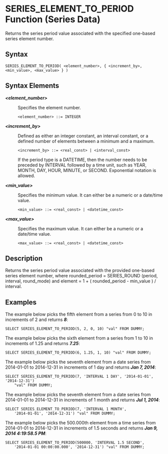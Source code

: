 <!-- loioc266e91b94484674b7da636f3f477158 -->

# SERIES\_ELEMENT\_TO\_PERIOD Function \(Series Data\)

Returns the series period value associated with the specified one-based series element number.



## Syntax

```
SERIES_ELEMENT_TO_PERIOD( <element_number>, { <increment_by>, <min_value>, <max_value> } )
```



## Syntax Elements


<dl>
<dt><b>

*<element\_number\>*

</b></dt>
<dd>

Specifies the element number.

```
<element_number> ::= INTEGER
```



</dd><dt><b>

*<increment\_by\>*

</b></dt>
<dd>

Defined as either an integer constant, an interval constant, or a defined number of elements between a minimum and a maximum.

```
<increment_by> ::= <real_const> | <interval_const>
```

If the period type is a DATETIME, then the number needs to be preceded by INTERVAL followed by a time unit, such as YEAR, MONTH, DAY, HOUR, MINUTE, or SECOND. Exponential notation is allowed.



</dd><dt><b>

*<min\_value\>*

</b></dt>
<dd>

Specifies the minimum value. It can either be a numeric or a date/time value.

```
<min_value> ::= <real_const> | <datetime_const>
```



</dd><dt><b>

*<max\_value\>*

</b></dt>
<dd>

Specifies the maximum value. It can either be a numeric or a date/time value.

```
<max_value> ::= <real_const> | <datetime_const>
```



</dd>
</dl>



## Description

Returns the series period value associated with the provided one-based series element number, where rounded\_period = SERIES\_ROUND \(period, interval, round\_mode\) and element = 1 + \( rounded\_period - min\_value \) / interval.



## Examples

The example below picks the fifth element from a series from 0 to 10 in increments of 2 and returns ***8***:

```
SELECT SERIES_ELEMENT_TO_PERIOD(5, 2, 0, 10) "val" FROM DUMMY;
```

The example below picks the sixth element from a series from 1 to 10 in increments of 1.25 and returns ***7.25***:

```
SELECT SERIES_ELEMENT_TO_PERIOD(6, 1.25, 1, 10) "val" FROM DUMMY;
```

The example below picks the seventh element from a date series from 2014-01-01 to 2014-12-31 in increments of 1 day and returns ***Jan 7, 2014***:

```
SELECT SERIES_ELEMENT_TO_PERIOD(7, 'INTERVAL 1 DAY', '2014-01-01', '2014-12-31')
    "val" FROM DUMMY;
```

The example below picks the seventh element from a date series from 2014-01-01 to 2014-12-31 in increments of 1 month and returns ***Jul 1, 2014***:

```
SELECT SERIES_ELEMENT_TO_PERIOD(7, 'INTERVAL 1 MONTH',
    '2014-01-01', '2014-12-31') "val" FROM DUMMY;
```

The example below picks the 500.000th element from a time series from 2014-01-01 to 2014-12-31 in increments of 1.5 seconds and returns ***Jan 9, 2014 4:19:58.5 PM***:

```
SELECT SERIES_ELEMENT_TO_PERIOD(500000, 'INTERVAL 1.5 SECOND',
    '2014-01-01 00:00:00.000', '2014-12-31') "val" FROM DUMMY;
```

